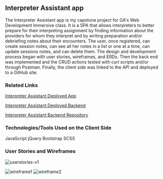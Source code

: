 
## Interpreter Assistant app

The Interpreter Assistant app is my capstone project for GA's Web Development Immersive class. It is a SPA that allows interpreters  to better prepare for their interpreting assignment by finding information about the providers for whom they interpret and by writing preparation and/or debriefing notes about their encounters. The user, once registered, can create session notes, can see all her notes in a list or one at a time, can update sessions notes, and can delete them. The design and development process began with user stories, wireframes, and ERDs. Then the back end was implemented and the CRUD actions tested with curl scripts and/or through Postman. Finally, the client side was linked to the API and deployed to a GitHub site.

### Related Links

[Interpreter Assistant Deployed App](https://beatrizelena.github.io/interpreter-assistant-client/)

[Interpreter Assistant Deployed Backend](https://interpreter-assistant.herokuapp.com/)

[Interpreter Assistant Backend Repository](https://github.com/BeatrizElena/interpreter-assistant-api)

### Technologies/Tools Used on the Client Side

JavaScript
jQuery
Bootstrap
SCSS



### User Stories and Wireframes

![userstories-v1](https://media.git.generalassemb.ly/user/11650/files/84db1420-b1ca-11e8-9d23-8ac985ac1d94)

![wireframe1](https://media.git.generalassemb.ly/user/11650/files/8b6db464-b1ca-11e8-991f-24cc5cf42a48)
![wireframe2](https://media.git.generalassemb.ly/user/11650/files/909a431c-b1ca-11e8-93ab-0ec75a63dcb8)
